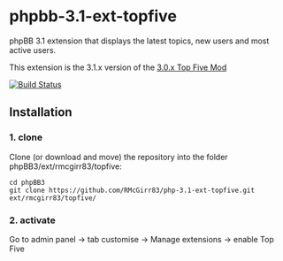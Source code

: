 phpbb-3.1-ext-topfive
=========================

phpBB 3.1 extension that displays the latest topics, new users and most active users.

This extension is the 3.1.x version of the [3.0.x Top Five Mod](https://www.phpbb.com/customise/db/mod/top_five/)

[![Build Status](https://travis-ci.org/RMcGirr83/phpBB-3.1-topfive.svg?branch=master)](https://travis-ci.org/RMcGirr83/phpBB-3.1-topfive)
## Installation

### 1. clone
Clone (or download and move) the repository into the folder phpBB3/ext/rmcgirr83/topfive:

```
cd phpBB3
git clone https://github.com/RMcGirr83/php-3.1-ext-topfive.git ext/rmcgirr83/topfive/
```

### 2. activate
Go to admin panel -> tab customise -> Manage extensions -> enable Top Five

